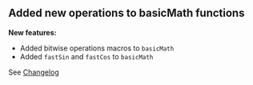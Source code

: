 ## Added new operations to basicMath functions

**New features:**
- Added bitwise operations macros to `basicMath`
- Added `fastSin` and `fastCos` to `basicMath`

See [Changelog](Changelog.md)